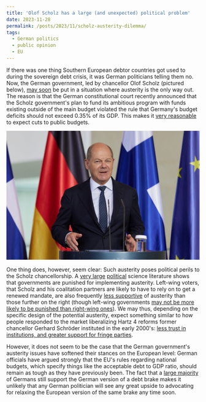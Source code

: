 ```yaml
---
title: 'Olof Scholz has a large (and unexpected) political problem'
date: 2023-11-28
permalink: /posts/2023/11/scholz-austerity-dilemma/
tags:
  - German politics
  - public opinion
  - EU
---
```


If there was one thing Southern European debtor countries got used to during the sovereign debt crisis, it was German politicians telling them no. Now, the German government, led by chancellor Olof Scholz (pictured below), [may soon](https://www.politico.eu/article/germany-debt-austerity-climate-olaf-scholz-christian-lindner/) be put in a situation where austerity is the only way out. The reason is that the German constitutional court recently announced that the Scholz government's plan to fund its ambitious program with funds existing outside of the main budget violated the rule that Germany's budget deficits should not exceed 0.35% of its GDP. This makes it [very reasonable](https://www.politico.eu/article/olaf-scholz-says-germany-will-get-new-budget-quickly-spending-crisis/) to expect cuts to public budgets.

![Picture of German chancellor Olof Scholz](./images/53052079151_4257fda2f5_k.jpg)

One thing does, however, seem clear: Such austerity poses political perils to the Scholz chancellorship. A [very large](https://journals.sagepub.com/doi/full/10.1177/1465116513495595?casa_token=6SxIrna_gh8AAAAA%3AuwFEt6kTC8Yg0n9j9rb_DKjbVBfKL7gCnHGTyd7wEyFtkFnDSy_rzZd-WB5sDi-hNgdZcc-PNlgj) [political](https://www.cambridge.org/core/journals/british-journal-of-political-science/article/effect-of-austerity-packages-on-government-popularity-during-the-great-recession/AB8459689B9F126B11E50C488138CDEB) science literature shows that governments are punished for implementing austerity. Left-wing voters, that Scholz and his coalitation partners are likely to have to rely on to get a renewed mandate, are also frequently [less supportive](https://www.cambridge.org/core/journals/american-political-science-review/article/why-austerity-the-mass-politics-of-a-contested-policy/18BB0AFFA94DD800D52024EA0A1333FE) of austerity than those further on the right (though left-wing governments [may not be more likely to be punished than right-wing ones](https://www.cambridge.org/core/journals/european-political-science-review/article/are-governments-paying-a-price-for-austerity-fiscal-consolidations-reduce-government-approval/CB0FE9FF150FE6FEF14779BC23180E64)). We may thus, depending on the specific design of the potential austerity, expect something similar to how people responded to the market liberalizing Hartz 4 reforms former chancellor Gerhard Schröder instituted in the early 2000's: [less trust in institutions, and greater support for fringe parties](https://journals.sagepub.com/doi/full/10.1177/0958928718774259?casa_token=ElvSDXguqaQAAAAA%3A7aAVOhovyjthee5ACD19xV9DOg3Rz3TIVHsJvCB8L4WYzHnoGDZ5LewuEa64fgYBl_I7kMGtVfO_). 

However, it does not seem to be the case that the German government's austerity issues have softened their stances on the European level: German officials have argued strongly that the EU's rules regarding national budgets, which specify things like the acceptable debt to GDP ratio, should remain as tough as they have previously been. The fact that a [large majority](https://www.spiegel.de/politik/deutschland/schuldenbremse-mehrheit-der-deutschen-ist-laut-spiegel-umfrage-gegen-abschaffung-a-fae2b934-eb2b-4c6a-80b6-9479ae7a30b5) of Germans still support the German version of a debt brake makes it unlikely that any German politician will see any great upside to advocating for relaxing the European version of the same brake any time soon. 
